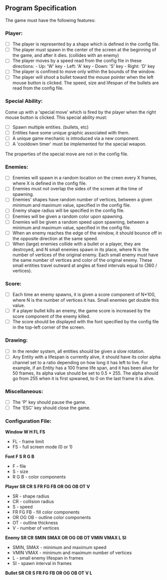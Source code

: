 
## Program Specification

The game must have the following features:

### Player:
- [ ] The player is represented by a shape which is defined in the config file.
- [ ] The player must spawn in the center of the screen at the beginning of the game, and after it dies. (collides with an enemy)
- [ ] The player moves by a speed read from the config file in these directions:
      - Up: 'W' key
      - Left: 'A' key
      - Down: 'S' key
      - Right: 'D' key
- [ ] The player is confined to move only within the bounds of the window.
- [ ] The player will shoot a bullet toward the mouse pointer when the left mouse button is clicked. The speed, size and lifespan of the bullets are read from the config file.

### Special Ability:
Come up with a 'special move' which is fired by the player when the right mouse button is clicked. This special ability must:
- [ ] Spawn multiple entities. (bullets, etc)
- [ ] Entities have some unique graphic associated with them.
- [ ] A unique game mechanic is introduced via a new component.
- [ ] A 'cooldown timer' must be implemented for the special weapon.

The properties of the special move are not in the config file.

### Enemies:
- [ ] Enemies will spawn in a random location on the creen every X frames, where X is defined in the config file.
- [ ] Enemies must not overlap the sides of the screen at the time of spawning.
- [ ] Enemies' shapes have random number of vertices, between a given minimum and maximum value, specified in the config file.
- [ ] Enemy shape radius will be specified in the config file.
- [ ] Enemies will be given a random color upon spawning.
- [ ] Enemies will be given a random speed upon spawning, between a minimum and maximum value, specified in the config file.
- [ ] When an enemy reaches the edge of the window, it should bounce off in the opposite direction at the same speed.
- [ ] When (large) enemies collide with a bullet or a player, they are destroyed, and N small enemies spawn in its place, where N is the number of vertices of the original enemy. Each small enemy must have the same number of vertices and color of
the original enemy. These small entities travel outward at angles at fixed intervals equal to (360 / vertices).

### Score:
- [ ] Each time an enemy spawns, it is given a score component of N*100, where N is the number of vertices it has. Small enemies get double this value.
- [ ] If a player bullet kills an enemy, the game score is increased by the score component of the enemy killed.
- [ ] The score should be displayed with the font specified by the config file in the top-left corner of the screen.

### Drawing:
- [ ] In the render system, all entities should be given a slow rotation.
- [ ] Any Entity with a lifespan is currently alive, it should have its color alpha channel set to a ratio depending on how long it has left to live. For example, if an Entity has a 100 frame life span, and it has been alive for 50 frames, its alpha value should be set to 0.5 * 255. The alpha should go from 255 when it is first spwaned, to 0 on the last frame it is alive.

### Miscellaneous:
- [ ] The 'P' key should pause the game.
- [ ] The 'ESC' key should close the game.

### Configuration File:
**Window W H FL FS**
  - FL - frame limit
  - FS - full screen mode (0 or 1)
  
**Font F S R G B**
  - F - file
  - S - size
  - R G B - color components
  
**Player SR CR S FR FG FB OR OG OB OT V**
  - SR - shape radius
  - CR - collision radius
  - S - speed
  - FR FG FB - fill color components
  - OR OG OB - outline color components
  - OT - outline thickness
  - V - number of vertices
  
**Enemy SR CR SMIN SMAX OR OG OB OT VMIN VMAX L SI**
  - SMIN, SMAX - minimum and maximum speed
  - VMIN VMAX - minimum and maximum number of vertices
  - L - small enemy lifespan in frames
  - SI - spawn interval in frames
  
**Bullet SR CR S FR FG FB OR OG OB OT V L**

